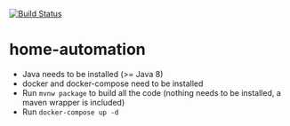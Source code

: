 [![Build Status](https://travis-ci.org/gossie/home-automation.svg?branch=master)](https://travis-ci.org/gossie/home-automation)
# home-automation

* Java needs to be installed (>= Java 8)
* docker and docker-compose need to be installed
* Run `mvnw package` to build all the code (nothing needs to be installed, a maven wrapper is included)
* Run `docker-compose up -d`
